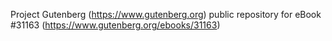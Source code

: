 Project Gutenberg (https://www.gutenberg.org) public repository for eBook #31163 (https://www.gutenberg.org/ebooks/31163)
